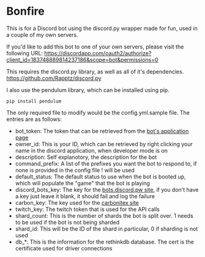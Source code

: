 # Bonfire

This is for a Discord bot using the discord.py wrapper made for fun, used in a couple of my own servers.

If you'd like to add this bot to one of your own servers, please visit the following URL:
https://discordapp.com/oauth2/authorize?client_id=183748889814237186&scope=bot&permissions=0

This requires the discord.py library, as well as all of it's dependencies.
https://github.com/Rapptz/discord.py

I also use the pendulum library, which can be installed using pip.
```
pip install pendulum
```

The only required file to modify would be the config.yml.sample file. The entries are as follows:

- bot_token: The token that can be retrieved from the [bot's application page](https://discordapp.com/developers/applications/me)
- owner_id: This is your ID, which can be retrieved by right clicking your name in the discord application, when developer mode is on
- description: Self explanotory, the description for the bot
- command_prefix: A list of the prefixes you want the bot to respond to, if none is provided in the config file ! will be used
- default_status: The default status to use when the bot is booted up, which will populate the "game" that the bot is playing
- discord_bots_key: The key for the [bots.discord.pw site](https://bots.discord.pw/#g=1), if you don't have a key just leave it blank, it should fail and log the failure
- carbon_key: The key used for the [carbonitex site](https://www.carbonitex.net/discord/bots)
- twitch_key: The twitch token that is used for the API calls
- shard_count: This is the number of shards the bot is split over. 1 needs to be used if the bot is not being sharded
- shard_id: This will be the ID of the shard in particular, 0 if sharding is not used
- db_*: This is the information for the rethinkdb database. The cert is the certificate used for driver connections

